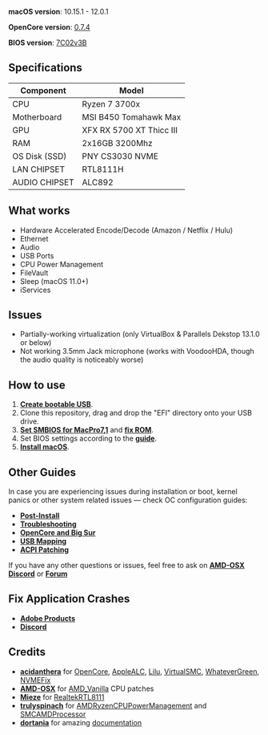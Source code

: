 **macOS version**: 10.15.1 - 12.0.1

**OpenCore version**: [0.7.4](https://github.com/acidanthera/OpenCorePkg/releases/tag/0.7.4)

**BIOS version**: [7C02v3B](https://download.msi.com/bos_exe/mb/7C02v3B.zip)

## Specifications
| **Component** | **Model** |
| ------------- | --------- |
| CPU | Ryzen 7 3700x |
| Motherboard | MSI B450 Tomahawk Max |
| GPU | XFX RX 5700 XT Thicc III |
| RAM | 2x16GB 3200Mhz |
| OS Disk (SSD) | PNY CS3030 NVME |
| LAN CHIPSET | RTL8111H |
| AUDIO CHIPSET | ALC892 |

## What works
 - Hardware Accelerated Encode/Decode (Amazon / Netflix / Hulu)
 - Ethernet 
 - Audio  
 - USB Ports
 - CPU Power Management
 - FileVault
 - Sleep (macOS 11.0+)
 - iServices

 ## Issues
  - Partially-working virtualization (only VirtualBox & Parallels Dekstop 13.1.0 or below)
  - Not working 3.5mm Jack microphone (works with VoodooHDA, though the audio quality is noticeably worse)

## How to use

  1. [**Create bootable USB**](https://dortania.github.io/OpenCore-Install-Guide/installer-guide/).  
  2. Clone this repository, drag and drop the "EFI" directory onto your USB drive.
  3. [**Set SMBIOS for MacPro7,1**](https://dortania.github.io/OpenCore-Post-Install/universal/iservices.html#generate-a-new-serial) and [**fix ROM**](https://dortania.github.io/OpenCore-Post-Install/universal/iservices.html#fixing-rom).  
  4. Set BIOS settings according to the [**guide**](https://dortania.github.io/OpenCore-Install-Guide/AMD/zen.html#amd-bios-settings).  
  5. [**Install macOS**](https://dortania.github.io/OpenCore-Install-Guide/installation/installation-process.html#booting-the-opencore-usb).

## Other Guides

In case you are experiencing issues during installation or boot, kernel panics or other system related issues — check OC configuration guides:

 - [**Post-Install**](https://dortania.github.io/OpenCore-Post-Install/)
 - [**Troubleshooting**](https://dortania.github.io/OpenCore-Install-Guide/troubleshooting/troubleshooting.html)
 - [**OpenCore and Big Sur**](https://dortania.github.io/OpenCore-Install-Guide/extras/big-sur/#table-of-contents)
 - [**USB Mapping**](https://dortania.github.io/OpenCore-Post-Install/usb/manual/manual.html#usb-mapping-the-manual-way)
 - [**ACPI Patching**](https://dortania.github.io/Getting-Started-With-ACPI/)

If you have any other questions or issues, feel free to ask on [**AMD-OSX Discord**](https://discord.gg/EfCYAJW) or [**Forum**](https://forum.amd-osx.com)  

## Fix Application Crashes

- [**Adobe Products**](https://gist.github.com/naveenkrdy/26760ac5135deed6d0bb8902f6ceb6bd)
- [**Discord**](https://gist.github.com/bakedpotato191/ff82485e809594ab94c10abc26fa4121#file-discordamdfix-md)

## Credits
- [**acidanthera**](https://github.com/acidanthera) for [OpenCore](https://github.com/acidanthera/OpenCorePkg), [AppleALC](https://github.com/acidanthera/AppleALC), [Lilu](https://github.com/acidanthera/Lilu), [VirtualSMC](https://github.com/acidanthera/VirtualSMC), [WhateverGreen](https://github.com/acidanthera/WhateverGreen),
    [NVMEFix](https://github.com/acidanthera/NVMeFix)
- [**AMD-OSX**](https://github.com/AMD-OSX) for [AMD_Vanilla](https://github.com/AMD-OSX/AMD_Vanilla) CPU patches
- [**Mieze**](https://github.com/Mieze) for [RealtekRTL8111](https://github.com/Mieze/RTL8111_driver_for_OS_X)
- [**trulyspinach**](https://github.com/trulyspinach) for [AMDRyzenCPUPowerManagement](https://github.com/trulyspinach/SMCAMDProcessor) and [SMCAMDProcessor](https://github.com/trulyspinach/SMCAMDProcessor)
- [**dortania**](https://github.com/dortania) for amazing [documentation](https://dortania.github.io/OpenCore-Install-Guide/)

